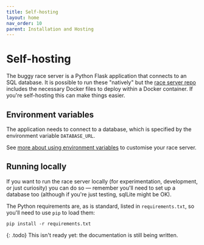```yaml
---
title: Self-hosting
layout: home
nav_order: 10
parent: Installation and Hosting
---
```



# Self-hosting

The buggy race server is a Python Flask application that connects to an SQL
database. It is possible to run these "natively" but the [race server
repo](https://github.com/buggyrace/buggy-race-server) includes the necessary
Docker files to deploy within a Docker container. If you're self-hosting this
can make things easier.

## Environment variables

The application needs to connect to a database, which is specified by the
environment variable `DATABASE_URL`.

See [more about using environment variables](../customising/env) to customise
your race server.


## Running locally

If you want to run the race server locally (for experimentation, development,
or just curiosity) you can do so — remember you'll need to set up a database
too (although if you're just testing, sqlLite might be OK).

The Python requirements are, as is standard, listed in `requirements.txt`, so
you'll need to use `pip` to load them:

    pip install -r requirements.txt


{: .todo}
This isn't ready yet: the documentation is still being written.
